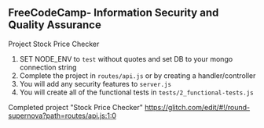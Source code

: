**FreeCodeCamp**- Information Security and Quality Assurance
------

Project Stock Price Checker

1) SET NODE_ENV to `test` without quotes and set DB to your mongo connection string
2) Complete the project in `routes/api.js` or by creating a handler/controller
3) You will add any security features to `server.js`
4) You will create all of the functional tests in `tests/2_functional-tests.js`

Completed project "Stock Price Checker"
https://glitch.com/edit/#!/round-supernova?path=routes/api.js:1:0
